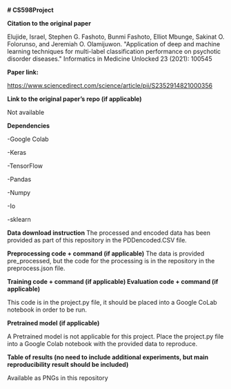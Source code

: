 **# CS598Project**

**Citation to the original paper**

Elujide, Israel, Stephen G. Fashoto, Bunmi Fashoto, Elliot Mbunge, Sakinat O. Folorunso, and Jeremiah O. Olamijuwon. "Application of deep and machine learning techniques for multi-label classification performance on psychotic disorder diseases." Informatics in Medicine Unlocked 23 (2021): 100545


**Paper link:**

https://www.sciencedirect.com/science/article/pii/S2352914821000356


**Link to the original paper’s repo (if applicable)**

Not available


**Dependencies**

-Google Colab

-Keras

-TensorFlow

-Pandas

-Numpy

-Io

-sklearn

**Data download instruction**
The processed and encoded data has been provided as part of this repository in the PDDencoded.CSV file.


**Preprocessing code + command (if applicable)**
The data is provided pre_processed, but the code for the processing is in the repository in the preprocess.json file. 


**Training code + command (if applicable)
Evaluation code + command (if applicable)**

This code is in the project.py file, it should be placed into a Google CoLab notebook in order to be run.


**Pretrained model (if applicable)**

A Pretrained model is not applicable for this project. Place the project.py file into a Google Colab notebook with the provided data to reproduce.


**Table of results (no need to include additional experiments, but main reproducibility result should be included)**

Available as PNGs in this repository


